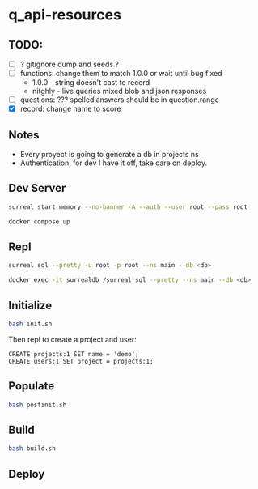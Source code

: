 
# q_api-resources

## TODO:
- [ ] ? gitignore dump and seeds ?
- [ ] functions: change them to match 1.0.0 or wait until bug fixed
  - 1.0.0   - string doesn't cast to record
  - nitghly - live queries mixed blob and json responses
- [ ] questions: ??? spelled answers should be in question.range
- [X] record: change name to score

## Notes
- Every proyect is going to generate a db in projects ns
- Authentication, for dev I have it off, take care on deploy.

## Dev Server

``` bash
surreal start memory --no-banner -A --auth --user root --pass root
```

``` bash
docker compose up
```

## Repl

``` bash
surreal sql --pretty -u root -p root --ns main --db <db>
```

``` bash
docker exec -it surrealdb /surreal sql --pretty --ns main --db <db>
```

## Initialize

``` bash
bash init.sh
```

Then repl to create a project and user:

``` surql
CREATE projects:1 SET name = 'demo';
CREATE users:1 SET project = projects:1;
```

## Populate

``` bash
bash postinit.sh
```

## Build

``` bash
bash build.sh
```

## Deploy
